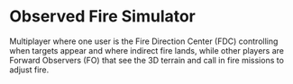 # Observed Fire Simulator

Multiplayer where one user is the Fire Direction Center (FDC) controlling when targets appear and where indirect fire lands, 
while other players are Forward Observers (FO) that see the 3D terrain and call in fire missions to adjust fire.